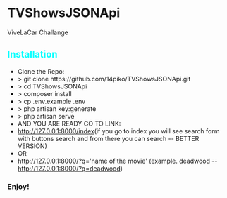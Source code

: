 # TVShowsJSONApi
ViveLaCar Challange

<h2 style="color:cyan">Installation</h2>
<ul>
    <li>Clone the Repo: <br> </li>
    <li style=""> > git clone https://github.com/14piko/TVShowsJSONApi.git</li>
    <li> > cd TVShowsJSONApi</li>
    <li> > composer install</li>
    <li> > cp .env.example .env</li>
    <li> > php artisan key:generate</li>
    <li> > php artisan serve</li>
    <li>AND YOU ARE READY GO TO LINK:</li>
    <li> <a href="http://127.0.0.1:8000/index">http://127.0.0.1:8000/index</a>(if you go to index you will see search form with buttons search and from there you can search -- BETTER VERSION)</li>
    <li>OR</li>
    <li>http://127.0.0.1:8000/?q='name of the movie' (example. deadwood -- <a href="http://127.0.0.1:8000/?q=deadwood">http://127.0.0.1:8000/?q=deadwood</a>)</li>
    </ul>
    
<h3>Enjoy!</h3>
